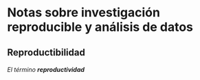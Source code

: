 # Notas sobre investigación reproducible y análisis de datos
## Reproductibilidad 

###### El término __reproductividad__ 
